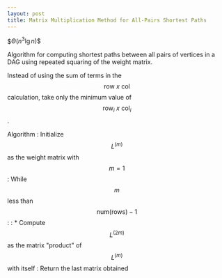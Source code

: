 ```yaml
---
layout: post
title: Matrix Multiplication Method for All-Pairs Shortest Paths
---
```


\$$\Theta(n^3\lg n)\$$

Algorithm for computing shortest paths between all pairs of vertices in a DAG using repeated squaring of the weight matrix.

Instead of using the sum of terms in the $$\text{row}~x~\text{col}$$ calculation, take only the minimum value of $$\text{row}_i~x~\text{col}_i$$.

Algorithm
: Initialize $$L^{(m)}$$ as the weight matrix with $$m=1$$
: While $$m$$ less than $$\text{num}(\text{rows})-1$$:
: * Compute $$L^{(2m)}$$ as the matrix "product" of $$L^{(m)}$$ with itself
: Return the last matrix obtained

